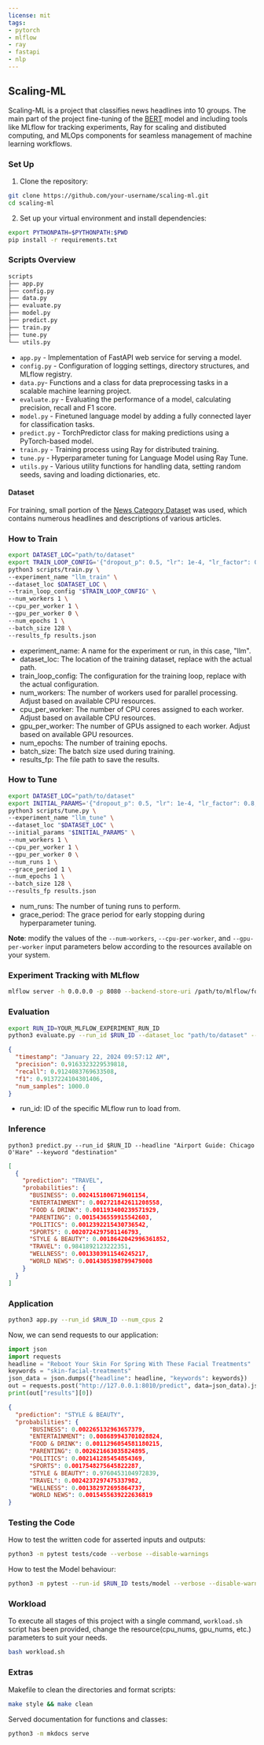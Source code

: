```yaml
---
license: mit
tags:
- pytorch
- mlflow
- ray
- fastapi
- nlp
---
```

## Scaling-ML
Scaling-ML is a project that classifies news headlines into 10 groups.
The main part of the project fine-tuning of the [BERT](https://huggingface.co/allenai/scibert_scivocab_uncased) model and including tools like MLflow for tracking experiments, Ray for scaling and distibuted computing, and MLOps components for seamless management of machine learning workflows.

### Set Up

1. Clone the repository:
```bash
git clone https://github.com/your-username/scaling-ml.git
cd scaling-ml
```
2. Set up your virtual environment and install dependencies:
```bash
export PYTHONPATH=$PYTHONPATH:$PWD
pip install -r requirements.txt
```
### Scripts Overview
```bash
scripts
├── app.py
├── config.py
├── data.py
├── evaluate.py
├── model.py
├── predict.py
├── train.py
├── tune.py
└── utils.py
```
- `app.py` - Implementation of FastAPI web service for serving a model.
- `config.py` - Configuration of logging settings, directory structures, and MLflow registry.
- `data.py`- Functions and a class for data preprocessing tasks in a scalable machine learning project.
- `evaluate.py` - Evaluating the performance of a model, calculating precision, recall and F1 score.
- `model.py` - Finetuned language model by adding a fully connected layer for classification tasks.
- `predict.py` - TorchPredictor class for making predictions using a PyTorch-based model.
- `train.py` - Training process using Ray for distributed training.
- `tune.py` -  Hyperparameter tuning for Language Model using Ray Tune.
- `utils.py` - Various utility functions for handling data, setting random seeds, saving and loading dictionaries, etc.
#### Dataset
For training, small portion of the [News Category Dataset](https://www.kaggle.com/datasets/setseries/news-category-dataset) was used, which contains numerous headlines and descriptions of various articles.

### How to Train
```bash
export DATASET_LOC="path/to/dataset"
export TRAIN_LOOP_CONFIG='{"dropout_p": 0.5, "lr": 1e-4, "lr_factor": 0.8, "lr_patience": 5}'
python3 scripts/train.py \
--experiment_name "llm_train" \
--dataset_loc $DATASET_LOC \
--train_loop_config "$TRAIN_LOOP_CONFIG" \
--num_workers 1 \
--cpu_per_worker 1 \
--gpu_per_worker 0 \
--num_epochs 1 \
--batch_size 128 \
--results_fp results.json 
```
- experiment_name: A name for the experiment or run, in this case, "llm".
- dataset_loc: The location of the training dataset, replace with the actual path.
- train_loop_config: The configuration for the training loop, replace with the actual configuration.
- num_workers: The number of workers used for parallel processing. Adjust based on available CPU resources.
- cpu_per_worker: The number of CPU cores assigned to each worker. Adjust based on available CPU resources.
- gpu_per_worker: The number of GPUs assigned to each worker. Adjust based on available GPU resources.
- num_epochs: The number of training epochs.
- batch_size: The batch size used during training.
- results_fp: The file path to save the results.

### How to Tune
```bash
export DATASET_LOC="path/to/dataset"
export INITIAL_PARAMS='{"dropout_p": 0.5, "lr": 1e-4, "lr_factor": 0.8, "lr_patience": 5}'
python3 scripts/tune.py \
--experiment_name "llm_tune" \
--dataset_loc "$DATASET_LOC" \
--initial_params "$INITIAL_PARAMS" \
--num_workers 1 \
--cpu_per_worker 1 \
--gpu_per_worker 0 \
--num_runs 1 \
--grace_period 1 \
--num_epochs 1 \
--batch_size 128 \
--results_fp results.json 
```
- num_runs: The number of tuning runs to perform.
- grace_period: The grace period for early stopping during hyperparameter tuning.

**Note**: modify the values of the `--num-workers`, `--cpu-per-worker`, and `--gpu-per-worker` input parameters below according to the resources available on your system.

### Experiment Tracking with MLflow
```bash
mlflow server -h 0.0.0.0 -p 8080 --backend-store-uri /path/to/mlflow/folder
```

### Evaluation
```bash
export RUN_ID=YOUR_MLFLOW_EXPERIMENT_RUN_ID
python3 evaluate.py --run_id $RUN_ID --dataset_loc "path/to/dataset" --results_fp results.json
```
```json
{                                                                                                                                                                                                           
  "timestamp": "January 22, 2024 09:57:12 AM",
  "precision": 0.9163323229539818,
  "recall": 0.9124083769633508,
  "f1": 0.9137224104301406,
  "num_samples": 1000.0
}
```
- run_id: ID of the specific MLflow run to load from.
### Inference
```
python3 predict.py --run_id $RUN_ID --headline "Airport Guide: Chicago O'Hare" --keyword "destination" 
```
```json
[
  {
    "prediction": "TRAVEL",
    "probabilities": {
      "BUSINESS": 0.0024151806719601154,
      "ENTERTAINMENT": 0.002721842611208558,
      "FOOD & DRINK": 0.001193400239571929,
      "PARENTING": 0.0015436559915542603,
      "POLITICS": 0.0012392215430736542,
      "SPORTS": 0.0020724297501146793,
      "STYLE & BEAUTY": 0.0018642042996361852,
      "TRAVEL": 0.9841892123222351,
      "WELLNESS": 0.0013303911546245217,
      "WORLD NEWS": 0.0014305398799479008
    }
  }
]
```
### Application
```bash
python3 app.py --run_id $RUN_ID --num_cpus 2
```
Now, we can send requests to our application:
```python
import json
import requests
headline = "Reboot Your Skin For Spring With These Facial Treatments"
keywords = "skin-facial-treatments"
json_data = json.dumps({"headline": headline, "keywords": keywords})
out = requests.post("http://127.0.0.1:8010/predict", data=json_data).json()
print(out["results"][0])
```
```json
{
  "prediction": "STYLE & BEAUTY",
  "probabilities": {
      "BUSINESS": 0.002265132963657379,
      "ENTERTAINMENT": 0.008689943701028824,
      "FOOD & DRINK": 0.0011296054581180215,
      "PARENTING": 0.002621663035824895,
      "POLITICS": 0.002141285454854369,
      "SPORTS": 0.0017548275645822287,
      "STYLE & BEAUTY": 0.9760453104972839,
      "TRAVEL": 0.0024237297475337982,
      "WELLNESS": 0.001382972695864737,
      "WORLD NEWS": 0.0015455639222636819
}
```
### Testing the Code
How to test the written code for asserted inputs and outputs:
```bash
python3 -m pytest tests/code --verbose --disable-warnings
```
How to test the Model behaviour:
```bash
python3 -m pytest --run-id $RUN_ID tests/model --verbose --disable-warnings
```

### Workload
To execute all stages of this project with a single command, `workload.sh` script has been provided, change the resource(cpu_nums, gpu_nums, etc.) parameters to suit your needs.
```bash
bash workload.sh
```

### Extras
Makefile to clean the directories and format scripts:
```bash
make style && make clean
```
Served documentation for functions and classes:
```bash
python3 -m mkdocs serve
```
